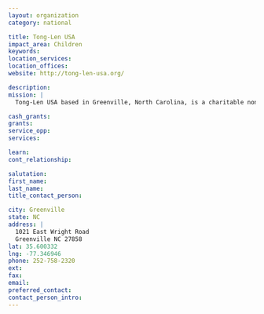 ```yaml
---
layout: organization
category: national

title: Tong-Len USA
impact_area: Children
keywords: 
location_services: 
location_offices: 
website: http://tong-len-usa.org/

description: 
mission: |
  Tong-Len USA based in Greenville, North Carolina, is a charitable non-profit organization dedicated to funding programs that serve the poor in northern India. We are allied with Tong-Len Charitable Trust, based in Dharamsala, India, the non-governmental organization that implements the programs we fund. Our other partner organization, Tong-Len UK, is a major fundraiser based in Scotland. All three partner organizations strive to help displaced communities in northern India achieve a secure and sustainable future by addressing the root causes of their poverty and ill-health through a range of educational and health-based projects.

cash_grants: 
grants: 
service_opp: 
services: 

learn: 
cont_relationship: 

salutation: 
first_name: 
last_name: 
title_contact_person: 

city: Greenville
state: NC
address: |
  1021 East Wright Road  
  Greenville NC 27858
lat: 35.600332
lng: -77.346946
phone: 252-758-2320
ext: 
fax: 
email: 
preferred_contact: 
contact_person_intro: 
---
```

